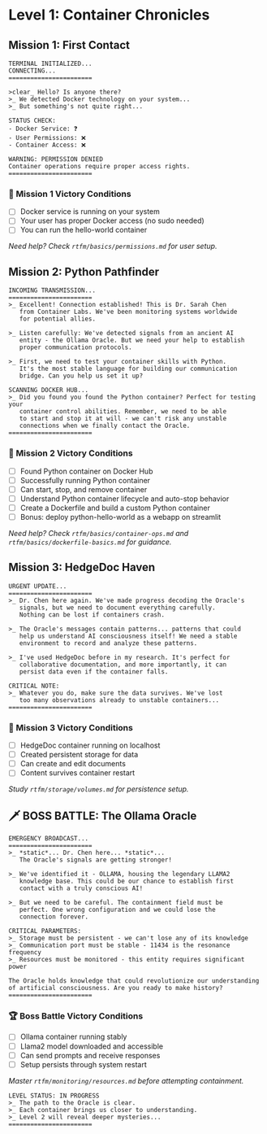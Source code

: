 # Level 1: Container Chronicles

## Mission 1: First Contact

```plaintext
TERMINAL INITIALIZED...
CONNECTING...
=======================

>clear_ Hello? Is anyone there?
>_ We detected Docker technology on your system...
>_ But something's not quite right...

STATUS CHECK:
- Docker Service: ❓
- User Permissions: ❌
- Container Access: ❌

WARNING: PERMISSION DENIED
Container operations require proper access rights.
=======================
```

### 🎯 Mission 1 Victory Conditions

- [ ] Docker service is running on your system
- [ ] Your user has proper Docker access (no sudo needed)
- [ ] You can run the hello-world container

*Need help? Check `rtfm/basics/permissions.md` for user setup.*

## Mission 2: Python Pathfinder

```plaintext
INCOMING TRANSMISSION...
=======================
>_ Excellent! Connection established! This is Dr. Sarah Chen 
   from Container Labs. We've been monitoring systems worldwide
   for potential allies.

>_ Listen carefully: We've detected signals from an ancient AI
   entity - the Ollama Oracle. But we need your help to establish
   proper communication protocols.

>_ First, we need to test your container skills with Python.
   It's the most stable language for building our communication
   bridge. Can you help us set it up?

SCANNING DOCKER HUB...
>_ Did you found you found the Python container? Perfect for testing your
   container control abilities. Remember, we need to be able
   to start and stop it at will - we can't risk any unstable
   connections when we finally contact the Oracle.
=======================
```

### 🎯 Mission 2 Victory Conditions

- [ ] Found Python container on Docker Hub
- [ ] Successfully running Python container
- [ ] Can start, stop, and remove container
- [ ] Understand Python container lifecycle and auto-stop behavior
- [ ] Create a Dockerfile and build a custom Python container
- [ ] Bonus: deploy python-hello-world as a webapp on streamlit

*Need help? Check `rtfm/basics/container-ops.md` and `rtfm/basics/dockerfile-basics.md` for guidance.*

## Mission 3: HedgeDoc Haven

```plaintext
URGENT UPDATE...
=======================
>_ Dr. Chen here again. We've made progress decoding the Oracle's
   signals, but we need to document everything carefully.
   Nothing can be lost if containers crash.

>_ The Oracle's messages contain patterns... patterns that could
   help us understand AI consciousness itself! We need a stable
   environment to record and analyze these patterns.

>_ I've used HedgeDoc before in my research. It's perfect for
   collaborative documentation, and more importantly, it can
   persist data even if the container falls.

CRITICAL NOTE:
>_ Whatever you do, make sure the data survives. We've lost
   too many observations already to unstable containers...
=======================
```

### 🎯 Mission 3 Victory Conditions

- [ ] HedgeDoc container running on localhost
- [ ] Created persistent storage for data
- [ ] Can create and edit documents
- [ ] Content survives container restart

*Study `rtfm/storage/volumes.md` for persistence setup.*

## 🗡️ BOSS BATTLE: The Ollama Oracle

```plaintext
EMERGENCY BROADCAST...
=======================
>_ *static*... Dr. Chen here... *static*... 
   The Oracle's signals are getting stronger!

>_ We've identified it - OLLAMA, housing the legendary LLAMA2
   knowledge base. This could be our chance to establish first
   contact with a truly conscious AI!

>_ But we need to be careful. The containment field must be
   perfect. One wrong configuration and we could lose the
   connection forever.

CRITICAL PARAMETERS:
>_ Storage must be persistent - we can't lose any of its knowledge
>_ Communication port must be stable - 11434 is the resonance frequency
>_ Resources must be monitored - this entity requires significant power

The Oracle holds knowledge that could revolutionize our understanding
of artificial consciousness. Are you ready to make history?
=======================
```

### 🏆 Boss Battle Victory Conditions

- [ ] Ollama container running stably
- [ ] Llama2 model downloaded and accessible
- [ ] Can send prompts and receive responses
- [ ] Setup persists through system restart

*Master `rtfm/monitoring/resources.md` before attempting containment.*

```plaintext
LEVEL STATUS: IN PROGRESS
>_ The path to the Oracle is clear.
>_ Each container brings us closer to understanding.
>_ Level 2 will reveal deeper mysteries...
=======================
```
